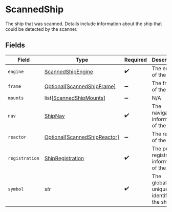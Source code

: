 # ScannedShip

The ship that was scanned. Details include information about the ship that could be detected by the scanner.


## Fields

| Field                                                                     | Type                                                                      | Required                                                                  | Description                                                               |
| ------------------------------------------------------------------------- | ------------------------------------------------------------------------- | ------------------------------------------------------------------------- | ------------------------------------------------------------------------- |
| `engine`                                                                  | [ScannedShipEngine](../../models/shared/scannedshipengine.md)             | :heavy_check_mark:                                                        | The engine of the ship.                                                   |
| `frame`                                                                   | [Optional[ScannedShipFrame]](../../models/shared/scannedshipframe.md)     | :heavy_minus_sign:                                                        | The frame of the ship.                                                    |
| `mounts`                                                                  | list[[ScannedShipMounts](../../models/shared/scannedshipmounts.md)]       | :heavy_minus_sign:                                                        | N/A                                                                       |
| `nav`                                                                     | [ShipNav](../../models/shared/shipnav.md)                                 | :heavy_check_mark:                                                        | The navigation information of the ship.                                   |
| `reactor`                                                                 | [Optional[ScannedShipReactor]](../../models/shared/scannedshipreactor.md) | :heavy_minus_sign:                                                        | The reactor of the ship.                                                  |
| `registration`                                                            | [ShipRegistration](../../models/shared/shipregistration.md)               | :heavy_check_mark:                                                        | The public registration information of the ship                           |
| `symbol`                                                                  | *str*                                                                     | :heavy_check_mark:                                                        | The globally unique identifier of the ship.                               |